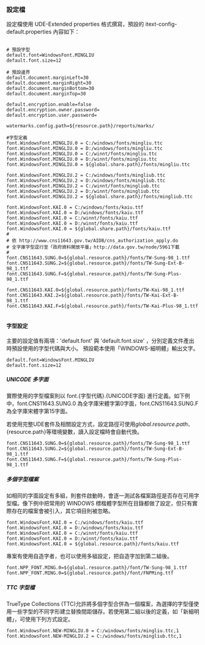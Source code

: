 ### 設定檔

設定檔使用 UDE-Extended properties 格式撰寫，預設的 itext-config-default.properties 內容如下：


``` properties

# 預設字型
default.font=WindowsFont.MINGLIU
default.font.size=12

# 預設邊界
default.document.marginLeft=30
default.document.marginRight=30
default.document.marginBottom=30
default.document.marginTop=30

default.encryption.enable=false
default.encryption.owner.password=
default.encryption.user.password=

watermarks.config.path=${resource.path}/reports/marks/

#字型定義
font.WindowsFont.MINGLIU.0 = C:/windows/fonts/mingliu.ttc
font.WindowsFont.MINGLIU.0 = D:/windows/fonts/mingliu.ttc
font.WindowsFont.MINGLIU.0 = C:/winnt/fonts/mingliu.ttc
font.WindowsFont.MINGLIU.0 = D:/winnt/fonts/mingliu.ttc
font.WindowsFont.MINGLIU.0 = ${global.share.path}/fonts/mingliu.ttc

font.WindowsFont.MINGLIU.2 = C:/windows/fonts/mingliub.ttc
font.WindowsFont.MINGLIU.2 = D:/windows/fonts/mingliub.ttc
font.WindowsFont.MINGLIU.2 = C:/winnt/fonts/mingliub.ttc
font.WindowsFont.MINGLIU.2 = D:/winnt/fonts/mingliub.ttc
font.WindowsFont.MINGLIU.2 = ${global.share.path}/fonts/mingliub.ttc

font.WindowsFont.KAI.0 = C:/windows/fonts/kaiu.ttf
font.WindowsFont.KAI.0 = D:/windows/fonts/kaiu.ttf
font.WindowsFont.KAI.0 = C:/winnt/fonts/kaiu.ttf
font.WindowsFont.KAI.0 = D:/winnt/fonts/kaiu.ttf
font.WindowsFont.KAI.0 = ${global.share.path}/fonts/kaiu.ttf
#
# 依 http://www.cns11643.gov.tw/AIDB/cns_authorization_apply.do
# 全字庫字型逕行至「政府資料開放平臺」http://data.gov.tw/node/5961下載
#
font.CNS11643.SUNG.0=${global.resource.path}/fonts/TW-Sung-98_1.ttf
font.CNS11643.SUNG.2=${global.resource.path}/fonts/TW-Sung-Ext-B-98_1.ttf
font.CNS11643.SUNG.F=${global.resource.path}/fonts/TW-Sung-Plus-98_1.ttf

font.CNS11643.KAI.0=${global.resource.path}/fonts/TW-Kai-98_1.ttf
font.CNS11643.KAI.2=${global.resource.path}/fonts/TW-Kai-Ext-B-98_1.ttf
font.CNS11643.KAI.F=${global.resource.path}/fonts/TW-Kai-Plus-98_1.ttf


```

#### 字型設定

主要的設定值有兩項：'default.font' 與 'default.font.size' ，分別定義文件產出時預設使用的字型代碼與大小。
預設範本使用「WINDOWS-細明體」輸出文字。

``` properties
default.font=WindowsFont.MINGLIU
default.font.size=12
```

##### UNICODE 多字面

實際使用的字型檔案則以 font.{字型代碼}.{UNICODE字面} 進行定義。如下例中，font.CNS11643.SUNG.0 為全字庫宋體字第0字面，font.CNS11643.SUNG.F為全字庫宋體字第15字面。

若使用完整UDE套件及相關設定方式，設定路徑可使用${global.resource.path}、${resource.path}等環境變數，讀入設定檔時會自動代換。

``` properties
font.CNS11643.SUNG.0=${global.resource.path}/fonts/TW-Sung-98_1.ttf
font.CNS11643.SUNG.2=${global.resource.path}/fonts/TW-Sung-Ext-B-98_1.ttf
font.CNS11643.SUNG.F=${global.resource.path}/fonts/TW-Sung-Plus-98_1.ttf
```

##### 多個字型檔案

如相同的字面設定有多組，則套件啟動時，會逐一測試各檔案路徑是否存在可用字型檔。像下例中把常用的 WINDOWS 標楷體字型所在目錄都做了設定，但只有實際存在的檔案會被引入，其它項目則被忽略。

``` properties
font.WindowsFont.KAI.0 = C:/windows/fonts/kaiu.ttf
font.WindowsFont.KAI.0 = D:/windows/fonts/kaiu.ttf
font.WindowsFont.KAI.0 = C:/winnt/fonts/kaiu.ttf
font.WindowsFont.KAI.0 = D:/winnt/fonts/kaiu.ttf
font.WindowsFont.KAI.0 = ${global.resource.path}/fonts/kaiu.ttf
```

專案有使用自造字者，也可以使用多組設定，把自造字加到第二組後。

``` properties
font.NPP_FONT.MING.0=${global.resource.path}/font/TW-Sung-98_1.ttf
font.NPP_FONT.MING.0=${global.resource.path}/font/FNPMing.ttf
``` 

##### TTC 字型檔

TrueType Collections (TTC)允許將多個字型合併為一個檔案，為選擇的字型僅使用一些字型的不同字形建立替換間距儲存。若使用第二組以後的定義，如「新細明體」，可使用下列方式設定。

```
font.WindowsFont.NEW-MINGLIU.0 = C:/windows/fonts/mingliu.ttc,1
font.WindowsFont.NEW-MINGLIU.2 = C:/windows/fonts/mingliub.ttc,1
```


